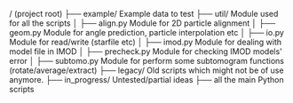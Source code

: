/ (project root)
├── example/		Example data to test
├── util/			Module used for all the scripts
│   ├── align.py	Module for 2D particle alignment
│   ├── geom.py		Module for angle prediction, particle interpolation etc
│   ├── io.py		Module for read/write (starfile etc)
│   ├── imod.py		Module for dealing with model file in IMOD
│   ├── precheck.py	Module for checking IMOD models' error
│   ├── subtomo.py	Module for perform some subtomogram functions (rotate/average/extract)
├── legacy/			Old scripts which might not be of use anymore.
├── in_progress/	Untested/partial ideas
├── all the main Python scripts